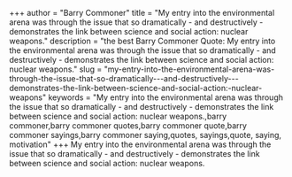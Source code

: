 +++
author = "Barry Commoner"
title = "My entry into the environmental arena was through the issue that so dramatically - and destructively - demonstrates the link between science and social action: nuclear weapons."
description = "the best Barry Commoner Quote: My entry into the environmental arena was through the issue that so dramatically - and destructively - demonstrates the link between science and social action: nuclear weapons."
slug = "my-entry-into-the-environmental-arena-was-through-the-issue-that-so-dramatically---and-destructively---demonstrates-the-link-between-science-and-social-action:-nuclear-weapons"
keywords = "My entry into the environmental arena was through the issue that so dramatically - and destructively - demonstrates the link between science and social action: nuclear weapons.,barry commoner,barry commoner quotes,barry commoner quote,barry commoner sayings,barry commoner saying,quotes, sayings,quote, saying, motivation"
+++
My entry into the environmental arena was through the issue that so dramatically - and destructively - demonstrates the link between science and social action: nuclear weapons.
